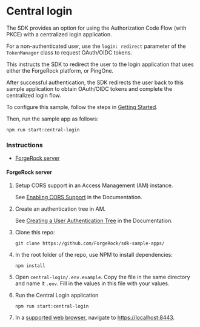 # Central login

The SDK provides an option for using the Authorization Code Flow (with PKCE) with a centralized login application.

For a non-authenticated user, use the `login: redirect` parameter of the `TokenManager` class to request OAuth/OIDC tokens. 

This instructs the SDK to redirect the user to the login application that uses either the ForgeRock platform, or PingOne. 

After successful authentication, the SDK redirects the user back to this sample application to obtain OAuth/OIDC tokens and complete the centralized login flow.

To configure this sample, follow the steps in [Getting Started](#getting-started).

Then, run the sample app as follows:
```
npm run start:central-login
``` 

### Instructions

* [ForgeRock server](#forgerock-server)

#### ForgeRock server

1. Setup CORS support in an Access Management (AM) instance.

   See [Enabling CORS Support](https://sdks.forgerock.com/js/01_prepare-am/#enabling-cors-support) in the Documentation.

2. Create an authentication tree in AM.

   See [Creating a User Authentication Tree](https://sdks.forgerock.com/js/01_prepare-am/#creating-a-user-authentication-tree) in the Documentation.

3. Clone this repo:

   ```
   git clone https://github.com/ForgeRock/sdk-sample-apps/
   ```

4. In the root folder of the repo, use NPM to install dependencies:

   ```
   npm install
   ```

5. Open `central-login/.env.example`. Copy the file in the same directory and name it `.env`. Fill in the values in this file with your values.

6. Run the Central Login application

   ```
   npm run start:central-login
   ```

7. In a [supported web browser](../README.md#requirements), navigate to [https://localhost:8443](https://localhost:8443).

